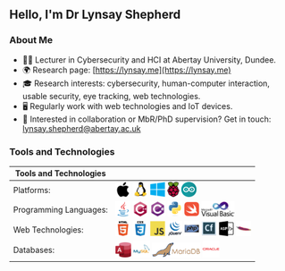 ## Hello, I'm Dr Lynsay Shepherd

### About Me
* 👩‍💻 Lecturer in Cybersecurity and HCI at Abertay University, Dundee.
* 🌍 Research page: [https://lynsay.me](https://lynsay.me)
* 🎓 Research interests: cybersecurity, human-computer interaction, usable security, eye tracking, web technologies.
* 🖥 Regularly work with web technologies and IoT devices.
* 📝 Interested in collaboration or MbR/PhD supervision?  Get in touch: [lynsay.shepherd@abertay.ac.uk](mailto:lynsay.shepherd@abertay.ac.uk)


### Tools and Technologies

| Tools and Technologies  |                            |
| ----------------------- | -------------------------- |
| Platforms:              | <img src="https://raw.githubusercontent.com/Lynsay/Lynsay/master/assets/platforms/apple.svg" alt="Apple Logo" height="27"/> <img src="https://raw.githubusercontent.com/Lynsay/Lynsay/master/assets/platforms/linux.svg" alt="Linux Logo" height="27"/> <img src="https://raw.githubusercontent.com/Lynsay/Lynsay/master/assets/platforms/windows.svg" alt="Windows Logo" height="27"/> <img src="https://raw.githubusercontent.com/Lynsay/Lynsay/master/assets/platforms/raspberrypi.svg" alt="Raspberry Pi Logo" height="27"/> <img src="https://raw.githubusercontent.com/Lynsay/Lynsay/master/assets/platforms/arduino.svg" alt="Arduino Logo" height="27"/> |
| Programming Languages:  |<img src="https://raw.githubusercontent.com/Lynsay/Lynsay/master/assets/programming/java.svg" alt="Java Logo" height="27"/> <img src="https://raw.githubusercontent.com/Lynsay/Lynsay/master/assets/programming/cplus.svg" alt="C++" height="27"/> <img src="https://raw.githubusercontent.com/Lynsay/Lynsay/master/assets/programming/csharp.svg" alt="C#" height="27"/> <img src="https://raw.githubusercontent.com/Lynsay/Lynsay/master/assets/programming/python.svg" alt="Python Logo" height="27"/> <img src="https://raw.githubusercontent.com/Lynsay/Lynsay/master/assets/programming/swift.svg" alt="Swift Logo" height="27"/> <img src="https://raw.githubusercontent.com/Lynsay/Lynsay/master/assets/programming/vb.jpeg" alt="VB.NET Logo" height="27"/>|
| Web Technologies:       | <img src="https://raw.githubusercontent.com/Lynsay/Lynsay/master/assets/webtech/html5.svg" alt="HTML5 Logo" height="27"/> <img src="https://raw.githubusercontent.com/Lynsay/Lynsay/master/assets/webtech/css3.svg" alt="CSS3 Logo" height="27"/> <img src="https://raw.githubusercontent.com/Lynsay/Lynsay/master/assets/webtech/javascript.svg" alt="Javascript Logo" height="27"/> <img src="https://raw.githubusercontent.com/Lynsay/Lynsay/master/assets/webtech/jquery.svg" alt="jQuery Logo" height="27"/> <img src="https://raw.githubusercontent.com/Lynsay/Lynsay/master/assets/webtech/php.svg" alt="PHP Logo" height="27"/> <img src="https://raw.githubusercontent.com/Lynsay/Lynsay/master/assets/webtech/coldfusion.png" alt="ColdFusion Logo" height="27"/> <img src="https://raw.githubusercontent.com/Lynsay/Lynsay/master/assets/webtech/asp.svg" alt="ASP.NET Logo" height="27"/> <img src="https://raw.githubusercontent.com/Lynsay/Lynsay/master/assets/webtech/apache.svg" alt="Apache Logo" height="27"/>|
| Databases:              | <img src="https://raw.githubusercontent.com/Lynsay/Lynsay/master/assets/databases/access.png" alt="Access Logo" height="27"/> <img src="https://raw.githubusercontent.com/Lynsay/Lynsay/master/assets/databases/mysql.svg" alt="MySQL Logo" height="30"/> <img src="https://raw.githubusercontent.com/Lynsay/Lynsay/master/assets/databases/mariadb.svg" alt="MariaDB Logo" height="27"/> <img src="https://raw.githubusercontent.com/Lynsay/Lynsay/master/assets/databases/oracle.svg" alt="Oracle Logo" height="30"/> |

<!--#### Platforms
<img src="https://raw.githubusercontent.com/Lynsay/Lynsay/master/assets/platforms/apple.svg" alt="Apple Logo" height="27"/> <img src="https://raw.githubusercontent.com/Lynsay/Lynsay/master/assets/platforms/linux.svg" alt="Linux Logo" height="27"/> <img src="https://raw.githubusercontent.com/Lynsay/Lynsay/master/assets/platforms/windows.svg" alt="Windows Logo" height="27"/> <img src="https://raw.githubusercontent.com/Lynsay/Lynsay/master/assets/platforms/raspberrypi.svg" alt="Raspberry Pi Logo" height="27"/> <img src="https://raw.githubusercontent.com/Lynsay/Lynsay/master/assets/platforms/arduino.svg" alt="Arduino Logo" height="27"/>-->

<!--#### Programming Languages
<img src="https://raw.githubusercontent.com/Lynsay/Lynsay/master/assets/programming/java.svg" alt="Java Logo" height="27"/> <img src="https://raw.githubusercontent.com/Lynsay/Lynsay/master/assets/programming/cplus.svg" alt="C++" height="27"/> <img src="https://raw.githubusercontent.com/Lynsay/Lynsay/master/assets/programming/csharp.svg" alt="C#" height="27"/> <img src="https://raw.githubusercontent.com/Lynsay/Lynsay/master/assets/programming/python.svg" alt="Python Logo" height="27"/> <img src="https://raw.githubusercontent.com/Lynsay/Lynsay/master/assets/programming/swift.svg" alt="Swift Logo" height="27"/> <img src="https://raw.githubusercontent.com/Lynsay/Lynsay/master/assets/programming/vb.jpeg" alt="VB.NET Logo" height="27"/> -->

<!--#### Web Technologies
<img src="https://raw.githubusercontent.com/Lynsay/Lynsay/master/assets/webtech/html5.svg" alt="HTML5 Logo" height="27"/> <img src="https://raw.githubusercontent.com/Lynsay/Lynsay/master/assets/webtech/css3.svg" alt="CSS3 Logo" height="27"/> <img src="https://raw.githubusercontent.com/Lynsay/Lynsay/master/assets/webtech/javascript.svg" alt="Javascript Logo" height="27"/> <img src="https://raw.githubusercontent.com/Lynsay/Lynsay/master/assets/webtech/jquery.svg" alt="jQuery Logo" height="27"/> <img src="https://raw.githubusercontent.com/Lynsay/Lynsay/master/assets/webtech/php.svg" alt="PHP Logo" height="27"/> <img src="https://raw.githubusercontent.com/Lynsay/Lynsay/master/assets/webtech/coldfusion.png" alt="ColdFusion Logo" height="27"/> <img src="https://raw.githubusercontent.com/Lynsay/Lynsay/master/assets/webtech/asp.svg" alt="ASP.NET Logo" height="27"/> <img src="https://raw.githubusercontent.com/Lynsay/Lynsay/master/assets/webtech/apache.svg" alt="Apache Logo" height="27"/>-->

<!--#### Databases
<img src="https://raw.githubusercontent.com/Lynsay/Lynsay/master/assets/databases/access.png" alt="Access Logo" height="27"/> <img src="https://raw.githubusercontent.com/Lynsay/Lynsay/master/assets/databases/mysql.svg" alt="MySQL Logo" height="30"/> <img src="https://raw.githubusercontent.com/Lynsay/Lynsay/master/assets/databases/mariadb.svg" alt="MariaDB Logo" height="27"/> <img src="https://raw.githubusercontent.com/Lynsay/Lynsay/master/assets/databases/oracle.svg" alt="Oracle Logo" height="30"/>-->

<!--![visitor badge](https://visitor-badge.glitch.me/badge?page_id=Lynsay.visitor-badge)-->
